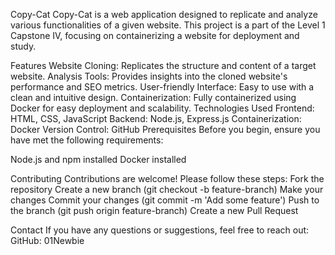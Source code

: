 Copy-Cat
Copy-Cat is a web application designed to replicate and analyze various functionalities of a given website. This project is a part of the Level 1 Capstone IV, focusing on containerizing a website for deployment and study.

Features
Website Cloning: Replicates the structure and content of a target website.
Analysis Tools: Provides insights into the cloned website's performance and SEO metrics.
User-friendly Interface: Easy to use with a clean and intuitive design.
Containerization: Fully containerized using Docker for easy deployment and scalability.
Technologies Used
Frontend: HTML, CSS, JavaScript
Backend: Node.js, Express.js
Containerization: Docker
Version Control: GitHub
Prerequisites
Before you begin, ensure you have met the following requirements:

Node.js and npm installed
Docker installed

Contributing
Contributions are welcome! Please follow these steps:
Fork the repository
Create a new branch (git checkout -b feature-branch)
Make your changes
Commit your changes (git commit -m 'Add some feature')
Push to the branch (git push origin feature-branch)
Create a new Pull Request

Contact
If you have any questions or suggestions, feel free to reach out:
GitHub: 01Newbie
